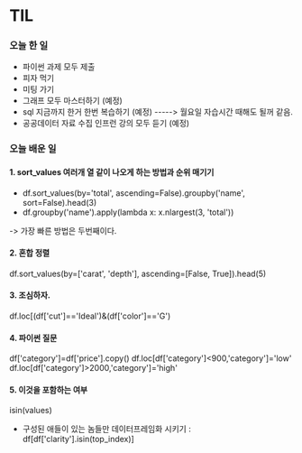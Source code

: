 # TIL

### 오늘 한 일
- 파이썬 과제 모두 제출
- 피자 먹기
- 미팅 가기
- 그래프 모두 마스터하기 (예정)
- sql 지금까지 한거 한번 복습하기 (예정) -----> 월요일 자습시간 때해도 될꺼 같음. 
- 공공데이터 자료 수집 인프런 강의 모두 듣기 (예정)

### 오늘 배운 일

#### 1. sort_values 여러개 열 같이 나오게 하는 방법과 순위 매기기 
- df.sort_values(by='total', ascending=False).groupby('name', sort=False).head(3)
- df.groupby('name').apply(lambda x: x.nlargest(3, 'total'))

-> 가장 빠른 방법은 두번째이다. 

#### 2. 혼합 정렬
df.sort_values(by=['carat', 'depth'], ascending=[False, True]).head(5)

#### 3. 조심하자. 
df.loc[(df['cut']=='Ideal')&(df['color']=='G')

#### 4. 파이썬 질문 
df['category']=df['price'].copy()
df.loc[df['category']<900,'category']='low'
df.loc[df['category']>2000,'category']='high'

#### 5. 이것을 포함하는 여부 
isin(values)
 * 구성된 애들이 있는 놈들만 데이터프레임화 시키기 : df[df['clarity'].isin(top_index)]
####
####
####
####
